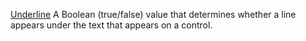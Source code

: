 [Underline](filename.md) A Boolean (true/false) value that determines whether a line appears under the text that appears on a control.
